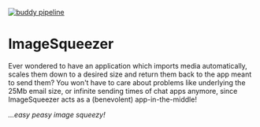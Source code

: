 [![buddy pipeline](https://app.buddy.works/matteoprincipe92/imagesqueezer/pipelines/pipeline/295532/badge.svg?token=17771821621b28140a52ba7cd57eab1d23e1cb085e3e8d8ef1b6c8efdfe9ef7d "buddy pipeline")](https://app.buddy.works/matteoprincipe92/imagesqueezer/pipelines/pipeline/295532)
# ImageSqueezer
Ever wondered to have an application which imports media automatically, scales them down to a desired size and return them back to the app meant to send them? You won't have to care about problems like underlying the 25Mb email size, or infinite sending times of chat apps anymore, since ImageSqueezer acts as a (benevolent) app-in-the-middle!
 
_...easy peasy image squeezy!_

